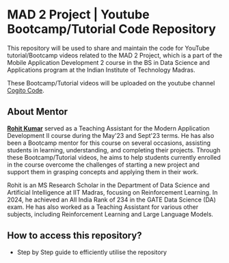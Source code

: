 # MAD 2 Project | Youtube Bootcamp/Tutorial Code Repository

This repository will be used to share and maintain the code for YouTube tutorial/Bootcamp videos related to the MAD 2 Project, which is a part of the Mobile Application Development 2 course in the BS in Data Science and Applications program at the Indian Institute of Technology Madras.

These Bootcamp/Tutorial videos will be uploaded on the youtube channel [Cogito Code](https://www.youtube.com/@cogito_code).

## About Mentor

[**Rohit Kumar**](https://www.linkedin.com/in/rohit-kumar-39b974151/) served as a Teaching Assistant for the Modern Application Development II course during the May'23 and Sept'23 terms. He has also been a Bootcamp mentor for this course on several occasions, assisting students in learning, understanding, and completing their projects. Through these Bootcamp/Tutorial videos, he aims to help students currently enrolled in the course overcome the challenges of starting a new project and support them in grasping concepts and applying them in their work.

Rohit is an MS Research Scholar in the Department of Data Science and Artificial Intelligence at IIT Madras, focusing on Reinforcement Learning. In 2024, he achieved an All India Rank of 234 in the GATE Data Science (DA) exam. He has also worked as a Teaching Assistant for various other subjects, including Reinforcement Learning and Large Language Models.

## How to access this repository?

- Step by Step guide to efficiently utilise the repository